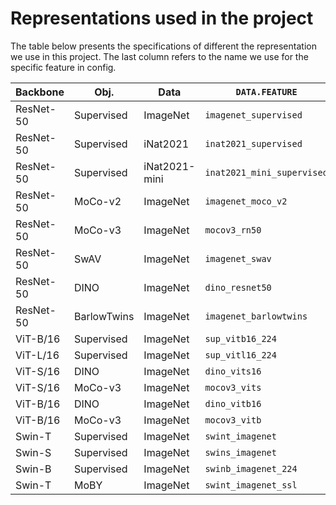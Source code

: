# Representations used in the project

The table below presents the specifications of different the representation we use in this project. The last column refers to the name we use for the specific feature in config.

| Backbone  | Obj.        | Data          | `DATA.FEATURE`             |
| --------- | ----------- | ------------- | -------------------------- |
| ResNet-50 | Supervised  | ImageNet      | `imagenet_supervised`      |
| ResNet-50 | Supervised  | iNat2021      | `inat2021_supervised`      |
| ResNet-50 | Supervised  | iNat2021-mini | `inat2021_mini_supervised` |
| ResNet-50 | MoCo-v2     | ImageNet      | `imagenet_moco_v2`         |
| ResNet-50 | MoCo-v3     | ImageNet      | `mocov3_rn50`              |
| ResNet-50 | SwAV        | ImageNet      | `imagenet_swav`            |
| ResNet-50 | DINO        | ImageNet      | `dino_resnet50`            |
| ResNet-50 | BarlowTwins | ImageNet      | `imagenet_barlowtwins`     |
| ViT-B/16  | Supervised  | ImageNet      | `sup_vitb16_224`           |
| ViT-L/16  | Supervised  | ImageNet      | `sup_vitl16_224`           |
| ViT-S/16  | DINO        | ImageNet      | `dino_vits16`              |
| ViT-S/16  | MoCo-v3     | ImageNet      | `mocov3_vits`              |
| ViT-B/16  | DINO        | ImageNet      | `dino_vitb16`              |
| ViT-B/16  | MoCo-v3     | ImageNet      | `mocov3_vitb`              |
| Swin-T    | Supervised  | ImageNet      | `swint_imagenet`           |
| Swin-S    | Supervised  | ImageNet      | `swins_imagenet`           |
| Swin-B    | Supervised  | ImageNet      | `swinb_imagenet_224`       |
| Swin-T    | MoBY        | ImageNet      | `swint_imagenet_ssl`       |


